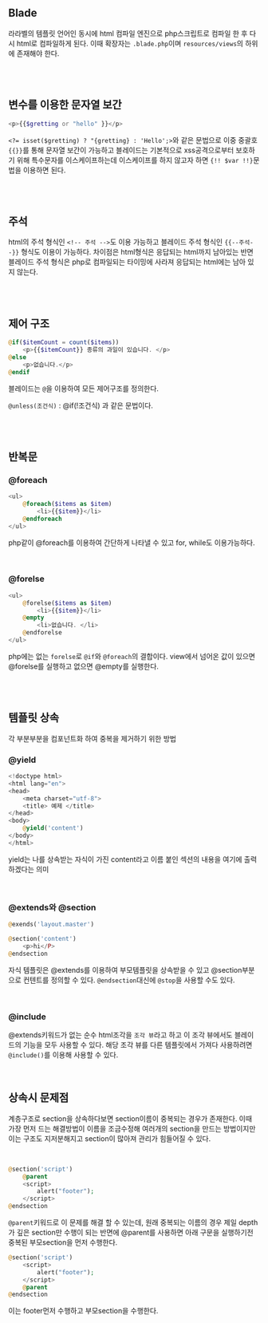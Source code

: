 ## Blade
라라벨의 템플릿 언어인 동시에 html 컴파일 엔진으로 php스크립트로 컴파일 한 후 다시 html로 컴파일하게 된다. 이때 확장자는 `.blade.php`이며 `resources/views`의 하위에 존재해야 한다.

<br><br>

## 변수를 이용한 문자열 보간
```php
<p>{{$gretting or "hello" }}</p>
```
`<?= isset($gretting) ? "{gretting} : 'Hello';>`와 같은 문법으로 이중 중괄호`{{}}`를 통해 문자열 보간이 가능하고 블레이드는 기본적으로 xss공격으로부터 보호하기 위해 특수문자를 이스케이프하는데 이스케이프를 하지 않고자 하면 `{!! $var !!}`문법을 이용하면 된다.


<br><br>

## 주석
html의 주석 형식인 `<!-- 주석 -->`도 이용 가능하고 블레이드 주석 형식인 `{{--주석--}}` 형식도 이용이 가능하다. 차이점은 html형식은 응답되는 html까지 남아있는 반면 블레이드 주석 형식은 php로 컴파일되는 타이밍에 사라져 응답되는 html에는 남아 있지 않는다.

<br><br>

## 제어 구조
```php
@if($itemCount = count($items))
    <p>{{$itemCount}} 종류의 과일이 있습니다. </p>
@else
    <p>없습니다.</p>
@endif
```
블레이드는 `@`을 이용하여 모든 제어구조를 정의한다.

`@unless(조건식)` : @if(!조건식) 과 같은 문법이다.

<br><br>

## 반복문
### @foreach
```php
<ul>
    @foreach($items as $item)
        <li>{{$item}}</li>
    @endforeach
</ul>
```
php같이 @foreach를 이용하여 간단하게 나타낼 수 있고 for, while도 이용가능하다.

<br>

### @forelse
```php
<ul>
    @forelse($items as $item)
        <li>{{$item}}</li>
    @empty
        <li>없습니다. </li>
    @endforelse
</ul>
```
php에는 없는 `forelse`로 `@if`와 `@foreach`의 결합이다. view에서 넘어온 값이 있으면 @forelse를 실행하고 없으면 @empty를 실행한다.

<br><br>

## 템플릿 상속
각 부분부분을 컴포넌트화 하여 중복을 제거하기 위한 방법

### @yield
```php
<!doctype html>
<html lang="en">
<head>
    <meta charset="utf-8">
    <title> 예제 </title>
</head>
<body>
    @yield('content')
</body>
</html>
```
yield는 나를 상속받는 자식이 가진 content라고 이름 붙인 섹션의 내용을 여기에 출력하겠다는 의미

<br>

### @extends와 @section
```php
@exends('layout.master')

@section('content')
    <p>hi</P>
@endsection
```
자식 템플릿은 @extends를 이용하여 부모템플릿을 상속받을 수 있고 @section부분으로 컨텐트를 정의할 수 있다. `@endsection`대신에 `@stop`을 사용할 수도 있다.

<br>

### @include
@extends키워드가 없는 순수 html조각을 `조각 뷰`라고 하고 이 조각 뷰에서도 블레이드의 기능을 모두 사용할 수 있다.
해당 조각 뷰를 다른 템플릿에서 가져다 사용하려면 `@include()`를 이용해 사용할 수 있다.

<br>

## 상속시 문제점
계층구조로 section을 상속하다보면 section이름이 중복되는 경우가 존재한다. 이때 가장 먼저 드는 해결방법이 이름을 조금수정해 여러개의 section을 만드는 방법이지만 이는 구조도 지저분해지고 section이 많아져 관리가 힘들어질 수 있다.

<br>

```php
@section('script')
    @parent
    <script>
        alert("footer");
    </script>
@endsection
```

`@parent`키워드로 이 문제를 해결 할 수 있는데, 원래 중복되는 이름의 경우 제일 depth가 깊은 section만 수행이 되는 반면에 @parent를 사용하면 아래 구문을 실행하기전 중복된 부모section을 먼저 수행한다.


```php
@section('script')
    <script>
        alert("footer");
    </script>
    @parent
@endsection
```
이는 footer먼저 수행하고 부모section을 수행한다.